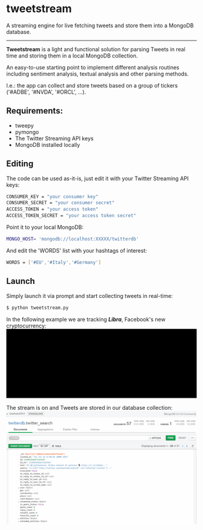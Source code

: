 # tweetstream
A streaming engine for live fetching tweets and store them into a MongoDB database.

------------- 
**Tweetstream** is a light and functional solution for parsing Tweets in real time and storing them in a local MongoDB collection.

An easy-to-use starting point to implement different analysis routines including sentiment analysis, textual analysis and other parsing methods.

I.e.: the app can collect and store tweets based on a group of tickers ('#ADBE', '#NVDA', '#ORCL', ...).


Requirements:
------------- 
- tweepy
- pymongo
- The Twitter Streaming API keys
- MongoDB installed locally

Editing
-------
The code can be used as-it-is, just edit it with your Twitter Streaming API keys:

```bash
CONSUMER_KEY = "your consumer key"
CONSUMER_SECRET = "your consumer secret"
ACCESS_TOKEN = "your access token"
ACCESS_TOKEN_SECRET = "your access token secret"
```

Point it to your local MongoDB:

```bash
MONGO_HOST= 'mongodb://localhost:XXXXX/twitterdb'
```

And edit the 'WORDS' list with your hashtags of interest:
```bash
WORDS = ['#EU','#Italy','#Germany']
```


Launch
------------- 

 Simply launch it via prompt and start collecting tweets in real-time:
 ```bash
 $ python tweetstream.py
 ```
 
In the following example we are tracking ***Libra***, Facebook's new cryptocurrency:
![](cmd1.gif)

The stream is on and Tweets are stored in our database collection:
![](db1.gif)

